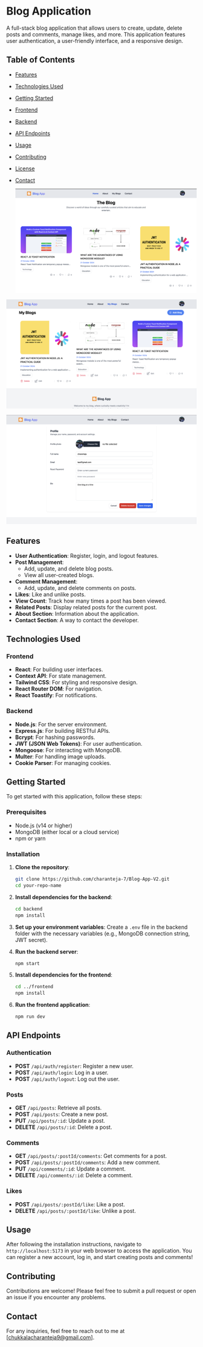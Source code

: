 

# Blog Application

A full-stack blog application that allows users to create, update, delete posts and comments, manage likes, and more. This application features user authentication, a user-friendly interface, and a responsive design.

## Table of Contents

- [Features](#features)
- [Technologies Used](#technologies-used)
- [Getting Started](#getting-started)
- [Frontend](#frontend)
- [Backend](#backend)
- [API Endpoints](#api-endpoints)
- [Usage](#usage)
- [Contributing](#contributing)
- [License](#license)
- [Contact](#contact)

  ![Profile Image](https://github.com/charanteja-7/Blog-App-V2/blob/main/assets/allblogs.png?raw=true)

 ![Profile Image](https://github.com/charanteja-7/Blog-App-V2/blob/main/assets/myblogs.png?raw=true)

 ![Profile Image](https://github.com/charanteja-7/Blog-App-V2/blob/main/assets/profile.png?raw=true)


## Features

- **User Authentication**: Register, login, and logout features.
- **Post Management**:
  - Add, update, and delete blog posts.
  - View all user-created blogs.
- **Comment Management**:
  - Add, update, and delete comments on posts.
- **Likes**: Like and unlike posts.
- **View Count**: Track how many times a post has been viewed.
- **Related Posts**: Display related posts for the current post.
- **About Section**: Information about the application.
- **Contact Section**: A way to contact the developer.

## Technologies Used

### Frontend
- **React**: For building user interfaces.
- **Context API**: For state management.
- **Tailwind CSS**: For styling and responsive design.
- **React Router DOM**: For navigation.
- **React Toastify**: For notifications.

### Backend
- **Node.js**: For the server environment.
- **Express.js**: For building RESTful APIs.
- **Bcrypt**: For hashing passwords.
- **JWT (JSON Web Tokens)**: For user authentication.
- **Mongoose**: For interacting with MongoDB.
- **Multer**: For handling image uploads.
- **Cookie Parser**: For managing cookies.

## Getting Started

To get started with this application, follow these steps:

### Prerequisites

- Node.js (v14 or higher)
- MongoDB (either local or a cloud service)
- npm or yarn

### Installation

1. **Clone the repository**:

   ```bash
   git clone https://github.com/charanteja-7/Blog-App-V2.git
   cd your-repo-name
   ```

2. **Install dependencies for the backend**:

   ```bash
   cd backend
   npm install
   ```

3. **Set up your environment variables**: Create a `.env` file in the backend folder with the necessary variables (e.g., MongoDB connection string, JWT secret).

4. **Run the backend server**:

   ```bash
   npm start
   ```

5. **Install dependencies for the frontend**:

   ```bash
   cd ../frontend
   npm install
   ```

6. **Run the frontend application**:

   ```bash
   npm run dev
   ```

## API Endpoints

### Authentication
- **POST** `/api/auth/register`: Register a new user.
- **POST** `/api/auth/login`: Log in a user.
- **POST** `/api/auth/logout`: Log out the user.

### Posts
- **GET** `/api/posts`: Retrieve all posts.
- **POST** `/api/posts`: Create a new post.
- **PUT** `/api/posts/:id`: Update a post.
- **DELETE** `/api/posts/:id`: Delete a post.

### Comments
- **GET** `/api/posts/:postId/comments`: Get comments for a post.
- **POST** `/api/posts/:postId/comments`: Add a new comment.
- **PUT** `/api/comments/:id`: Update a comment.
- **DELETE** `/api/comments/:id`: Delete a comment.

### Likes
- **POST** `/api/posts/:postId/like`: Like a post.
- **DELETE** `/api/posts/:postId/like`: Unlike a post.

## Usage

After following the installation instructions, navigate to `http://localhost:5173` in your web browser to access the application. You can register a new account, log in, and start creating posts and comments!

## Contributing

Contributions are welcome! Please feel free to submit a pull request or open an issue if you encounter any problems.



## Contact

For any inquiries, feel free to reach out to me at [chukkalacharanteja9@gmail.com].

